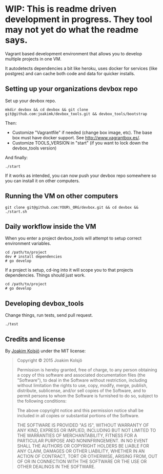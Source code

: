 # WIP: This is readme driven development in progress. They tool may not yet do what the readme says.

Vagrant based development environment that allows you to develop multiple projects in one VM.

It autodetects dependencies a bit like heroku, uses docker for services (like postgres) and can cache
both code and data for quicker installs.

## Setting up your organizations devbox repo

Set up your devbox repo.

    mkdir devbox && cd devbox && git clone git@github.com:joakimk/devbox_tools.git && devbox_tools/bootstrap
    
Then:

* Customize "Vagrantfile" if needed (change box image, etc). The base box must have docker support. See http://www.vagrantbox.es/.
* Customize TOOLS\_VERSION in "start" (if you want to lock down the devbox_tools version)

And finally:

    ./start

If it works as intended, you can now push your devbox repo somewhere so you can install it on other computers.

## Running the VM on other computers

    git clone git@github.com:YOUR\_ORG/devbox.git && cd devbox && ./start.sh

## Daily workflow inside the VM

When you enter a project devbox\_tools will attempt to setup correct environment variables.

    cd /path/to/project
    dev # install dependencies
    # go develop

If a project is setup, cd-ing into it will scope you to that projects dependencies. Things should just work.

    cd /path/to/project
    # go develop

## Developing devbox\_tools

Change things, run tests, send pull request.

    ./test

## Credits and license

By [Joakim Kolsjö](https://github.com/joakimk) under the MIT license:

>  Copyright © 2015 Joakim Kolsjö
>
>  Permission is hereby granted, free of charge, to any person obtaining a copy
>  of this software and associated documentation files (the "Software"), to deal
>  in the Software without restriction, including without limitation the rights
>  to use, copy, modify, merge, publish, distribute, sublicense, and/or sell
>  copies of the Software, and to permit persons to whom the Software is
>  furnished to do so, subject to the following conditions:
>
>  The above copyright notice and this permission notice shall be included in
>  all copies or substantial portions of the Software.
>
>  THE SOFTWARE IS PROVIDED "AS IS", WITHOUT WARRANTY OF ANY KIND, EXPRESS OR
>  IMPLIED, INCLUDING BUT NOT LIMITED TO THE WARRANTIES OF MERCHANTABILITY,
>  FITNESS FOR A PARTICULAR PURPOSE AND NONINFRINGEMENT. IN NO EVENT SHALL THE
>  AUTHORS OR COPYRIGHT HOLDERS BE LIABLE FOR ANY CLAIM, DAMAGES OR OTHER
>  LIABILITY, WHETHER IN AN ACTION OF CONTRACT, TORT OR OTHERWISE, ARISING FROM,
>  OUT OF OR IN CONNECTION WITH THE SOFTWARE OR THE USE OR OTHER DEALINGS IN
>  THE SOFTWARE.
